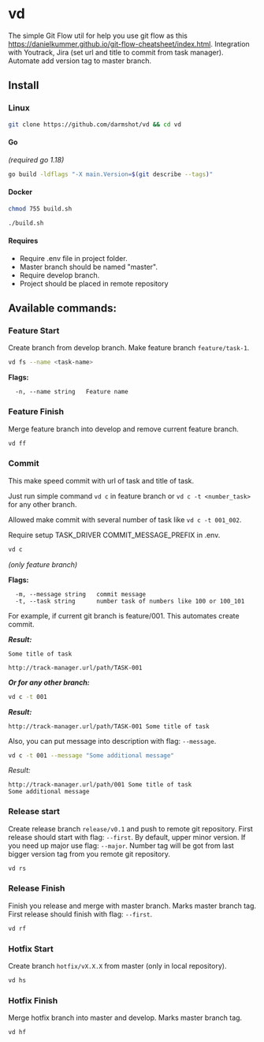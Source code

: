# vd


The simple Git Flow util for help you use git flow as this https://danielkummer.github.io/git-flow-cheatsheet/index.html.
Integration with Youtrack, Jira (set url and title to commit from task manager).
Automate add version tag to master branch.



## Install

### Linux
```bash
git clone https://github.com/darmshot/vd && cd vd
```

#### Go
*(required go 1.18)*

```bash
go build -ldflags "-X main.Version=$(git describe --tags)"
```

#### Docker

```bash
chmod 755 build.sh
```

```bash
./build.sh
```

#### Requires
* Require .env file in project folder.
* Master branch should be named "master".
* Require develop branch.
* Project should be placed in remote repository

## Available commands:

### Feature Start
 
Create branch from develop branch. Make feature branch `feature/task-1`.

```bash
vd fs --name <task-name>
```

**Flags:**
```
  -n, --name string   Feature name
```

### Feature Finish
Merge feature branch into develop and remove current feature branch.

```bash
vd ff
```

### Commit

This make speed commit with url of task and title of task.

Just run simple command `vd c` in feature branch or `vd c -t <number_task>` for any other branch.

Allowed make commit with several number of task like `vd c -t 001_002`.

Require setup TASK_DRIVER COMMIT_MESSAGE_PREFIX in .env.


```bash
vd c
```
_(only feature branch)_

**Flags:**
```
  -m, --message string   commit message
  -t, --task string      number task of numbers like 100 or 100_101
```

For example, if current git branch is feature/001. This automates create commit.

**_Result:_**
```
Some title of task

http://track-manager.url/path/TASK-001
```

**_Or for any other branch:_**

```bash
vd c -t 001
```

**_Result:_**
```
http://track-manager.url/path/TASK-001 Some title of task
```

Also, you can put message into description with flag: `--message`.

```bash
vd c -t 001 --message "Some additional message"
```

_Result:_
```
http://track-manager.url/path/001 Some title of task
Some additional message
```


### Release start

Create release branch `release/v0.1` and push to remote git repository.
First release should start with flag: `--first`.
By default, upper minor version. If you need up major use flag: `--major`.
Number tag will be got from last bigger version tag from you remote git repository. 

```bash
vd rs
```

### Release Finish
Finish you release and merge with master branch. Marks master branch tag.
First release should finish with flag: `--first`.

```bash
vd rf
```

### Hotfix Start
Create branch `hotfix/vX.X.X` from master (only in local repository).

```bash
vd hs
```


### Hotfix Finish
Merge hotfix branch into master and develop. Marks master branch tag.

```bash
vd hf
```
